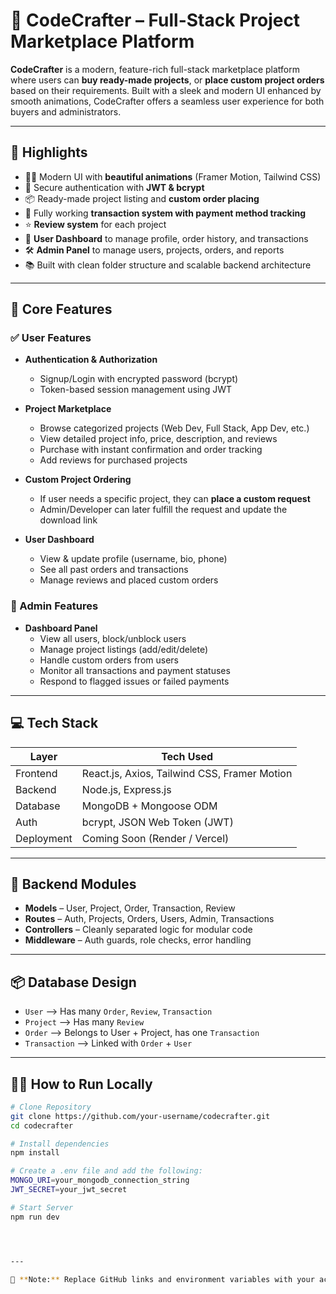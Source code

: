 # 🚀 CodeCrafter – Full-Stack Project Marketplace Platform

**CodeCrafter** is a modern, feature-rich full-stack marketplace platform where users can **buy ready-made projects**, or **place custom project orders** based on their requirements. Built with a sleek and modern UI enhanced by smooth animations, CodeCrafter offers a seamless user experience for both buyers and administrators.

---

## 🌟 Highlights

- 🧑‍💻 Modern UI with **beautiful animations** (Framer Motion, Tailwind CSS)
- 🔐 Secure authentication with **JWT & bcrypt**
- 📦 Ready-made project listing and **custom order placing**
- 🧾 Fully working **transaction system with payment method tracking**
- ⭐ **Review system** for each project
- 👤 **User Dashboard** to manage profile, order history, and transactions
- 🛠️ **Admin Panel** to manage users, projects, orders, and reports
- 📚 Built with clean folder structure and scalable backend architecture

---

## 📌 Core Features

### ✅ User Features

- **Authentication & Authorization**
  - Signup/Login with encrypted password (bcrypt)
  - Token-based session management using JWT

- **Project Marketplace**
  - Browse categorized projects (Web Dev, Full Stack, App Dev, etc.)
  - View detailed project info, price, description, and reviews
  - Purchase with instant confirmation and order tracking
  - Add reviews for purchased projects

- **Custom Project Ordering**
  - If user needs a specific project, they can **place a custom request**
  - Admin/Developer can later fulfill the request and update the download link

- **User Dashboard**
  - View & update profile (username, bio, phone)
  - See all past orders and transactions
  - Manage reviews and placed custom orders

### 🔧 Admin Features

- **Dashboard Panel**
  - View all users, block/unblock users
  - Manage project listings (add/edit/delete)
  - Handle custom orders from users
  - Monitor all transactions and payment statuses
  - Respond to flagged issues or failed payments

---

## 💻 Tech Stack

| Layer       | Tech Used                          |
|-------------|------------------------------------|
| Frontend    | React.js, Axios, Tailwind CSS, Framer Motion |
| Backend     | Node.js, Express.js                |
| Database    | MongoDB + Mongoose ODM             |
| Auth        | bcrypt, JSON Web Token (JWT)       |
| Deployment  | Coming Soon (Render / Vercel)      |

---

## 🧾 Backend Modules

- **Models** – User, Project, Order, Transaction, Review
- **Routes** – Auth, Projects, Orders, Users, Admin, Transactions
- **Controllers** – Cleanly separated logic for modular code
- **Middleware** – Auth guards, role checks, error handling

---

## 📦 Database Design

- `User` ⟶ Has many `Order`, `Review`, `Transaction`
- `Project` ⟶ Has many `Review`
- `Order` ⟶ Belongs to User + Project, has one `Transaction`
- `Transaction` ⟶ Linked with `Order` + `User`

---

## 🧑‍💻 How to Run Locally

```bash
# Clone Repository
git clone https://github.com/your-username/codecrafter.git
cd codecrafter

# Install dependencies
npm install

# Create a .env file and add the following:
MONGO_URI=your_mongodb_connection_string
JWT_SECRET=your_jwt_secret

# Start Server
npm run dev




---

📝 **Note:** Replace GitHub links and environment variables with your actual values. 

